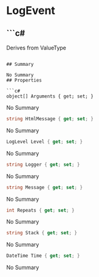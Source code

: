 # LogEvent

## ```c#
Derives from ValueType
```

## Summary

No Summary
## Properties

```c#
object[] Arguments { get; set; } 
```
No Summary
```c#
string HtmlMessage { get; set; } 
```
No Summary
```c#
LogLevel Level { get; set; } 
```
No Summary
```c#
string Logger { get; set; } 
```
No Summary
```c#
string Message { get; set; } 
```
No Summary
```c#
int Repeats { get; set; } 
```
No Summary
```c#
string Stack { get; set; } 
```
No Summary
```c#
DateTime Time { get; set; } 
```
No Summary
